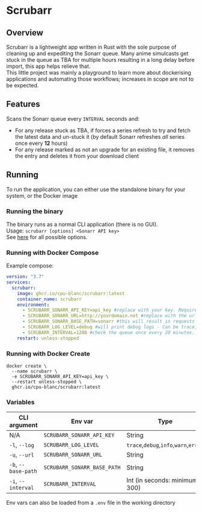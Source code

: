 # Scrubarr

## Overview
Scrubarr is a lightweight app written in Rust with the sole purpose of cleaning up and expediting the Sonarr queue. Many anime simulcasts get stuck
in the queue as TBA for multiple hours resulting in a long delay before import, this app helps relieve that.\
This little project was mainly a playground to learn more about dockerising applications and automating those workflows; increases in scope are not to be expected.

## Features
Scans the Sonarr queue every `INTERVAL` seconds and:
- For any release stuck as TBA, if forces a series refresh to try and fetch the latest data and un-stuck it
  (by default Sonarr refreshes *all* series once every **12** hours)
- For any release marked as not an upgrade for an existing file, it removes the entry and deletes it from your download client

## Running
To run the application, you can either use the standalone binary for your system, or the Docker image

### Running the binary
The binary runs as a normal CLI application (there is no GUI).\
Usage: `scrubarr [options] <Sonarr API key>`\
See [here](#variables) for all possible options.


### Running with Docker Compose

Example compose:

```yaml
version: "3.7"
services:
  scrubarr:
    image: ghcr.io/cpu-blanc/scrubarr:latest
    container_name: scrubarr
    environment:
      - SCRUBARR_SONARR_API_KEY=api_key #replace with your key. Required.
      - SCRUBARR_SONARR_URL=http://yourdomain.net #replace with the url your Sonarr instance is. Default: http://localhost:8989
      - SCRUBARR_SONARR_BASE_PATH=sonarr #this will result in requests to http://yourdomain.net/sonarr.
      - SCRUBARR_LOG_LEVEL=debug #will print debug logs - Can be trace, debug, info, warn, or error. Default: info 
      - SCRUBARR_INTERVAL=1200 #check the queue once every 20 minutes. Default: 600 (10 minutes)
    restart: unless-stopped

```

### Running with Docker Create
```
docker create \
  --name scrubarr \
  -e SCRUBARR_SONARR_API_KEY=api_key \
  --restart unless-stopped \
  ghcr.io/cpu-blanc/scrubarr:latest
```
### Variables


| CLI argument        | Env var                     | Type                                  | Default                 |
|---------------------|-----------------------------|---------------------------------------|-------------------------|
| N/A                 | `SCRUBARR_SONARR_API_KEY`   | String                                | **Required**            |
| `-l`, `--log`       | `SCRUBARR_LOG_LEVEL`        | `trace`,`debug`,`info`,`warn`,`error` | `info`                  |
| `-u`, `--url`       | `SCRUBARR_SONARR_URL`       | String                                | `http://localhost:8989` |
| `-b`, `--base-path` | `SCRUBARR_SONARR_BASE_PATH` | String                                | null                    |
| `-i`, `--interval`  | `SCRUBARR_INTERVAL`         | Int (in seconds: minimum 300)         | `600`                   |

Env vars can also be loaded from a `.env` file in the working directory